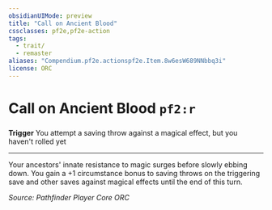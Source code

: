 ```yaml
---
obsidianUIMode: preview
title: "Call on Ancient Blood"
cssclasses: pf2e,pf2e-action
tags:
  - trait/
  - remaster
aliases: "Compendium.pf2e.actionspf2e.Item.8w6esW689NNbbq3i"
license: ORC
---
```

# Call on Ancient Blood `pf2:r`

### 






**Trigger** You attempt a saving throw against a magical effect, but you haven't rolled yet

* * *

Your ancestors' innate resistance to magic surges before slowly ebbing down. You gain a +1 circumstance bonus to saving throws on the triggering save and other saves against magical effects until the end of this turn.

*Source: Pathfinder Player Core*
*ORC*